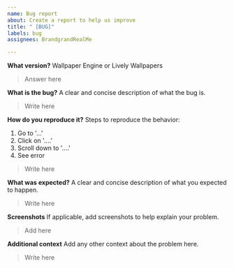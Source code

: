 ```yaml
---
name: Bug report
about: Create a report to help us improve
title: " [BUG]"
labels: bug
assignees: BrandgrandRealMe

---
```


**What version?**
Wallpaper Engine or Lively Wallpapers
> Answer here

**What is the bug?**
A clear and concise description of what the bug is.
> Write here

**How do you reproduce it?**
Steps to reproduce the behavior:
1. Go to '...'
2. Click on '....'
3. Scroll down to '....'
4. See error
> Write here

**What was expected?**
A clear and concise description of what you expected to happen.
> Write here

**Screenshots**
If applicable, add screenshots to help explain your problem.
> Add here

**Additional context**
Add any other context about the problem here.
> Write here
